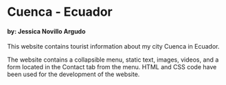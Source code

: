 # Cuenca - Ecuador

#### by: Jessica Novillo Argudo

This website contains tourist information about my city Cuenca in Ecuador. 

The website contains a collapsible menu, static text, images, videos, and a form located in the Contact tab from the menu. HTML and CSS code have been used for the development of the website.
